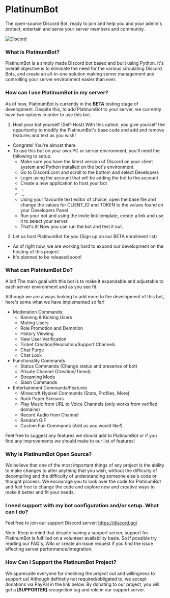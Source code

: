 # PlatinumBot
The open-source Discord Bot, ready to join and help you and your admin's protect, entertain and serve your server members and community.

[![Discord](https://img.shields.io/discord/241667244927483904.svg?label=discord&logo=discord)](https://discord.gg/)

### What is PlatinumBot?
PlatinumBot is a simply made Discord bot based and built using Python. It's overall objective is to eliminate the need for the various circulating Discord Bots, and create an all-in-one solution making server management and controlling your server environment easier than ever.

### How can I use PlatinumBot in my server?
As of now, PlatinumBot is currently in the **BETA** testing stage of development. Despite this, to add PlatinumBot to your server, we currently have two options in order to use this bot.

1. Host your bot yourself (Self-Host)
With this option, you give yourself the oppurtunity to modify the PlatinumBot's base code and add and remove features and text as you wish!

- Congrats! You're almost there.
- To use this bot on your own PC or server environment, you'll need the following to setup.
  - Make sure you have the latest version of Discord on your client system and Python installed on the bot's environment.
  - Go to Discord.com and scroll to the bottom and select Developers
  - Login using the account that will be adding the bot to the account
  - Create a new application to host your bot
  - ...
  - ...
  - Using your favourite text editor of choice, open the base file and change the values for CLIENT_ID and TOKEN to the values found on your Developers Panel
  - Run your bot and using the invite link template, create a link and use it to select your server.
  - That's it! Now you can run the bot and test it out.

2. Let us host PlatinumBot for you (Sign up on our BETA enrollment list)
- As of right now, we are working hard to expand our development on the hosting of this project.
- It's planned to be released soon!

### What can PlatniumBot Do?
A lot! The main goal with this bot is to make it expandable and adjustable to each server environment and as you see fit.

Although we are always looking to add more to the development of this bot, here's some what we have implemented so far!
- Moderation Commands:
  - Banning & Kicking Users
  - Muting Users
  - Role Promotion and Demotion
  - History Viewing
  - New User Verification
  - Ticket Creation/Resolution/Support Channels
  - Chat Purge
  - Chat Lock
- Functionality Commands
  - Status Commands (Change status and presense of bot)
  - Private Channel (Creation/Timed)
  - Streaming Mode
  - Slash Commands
- Entertainment Commands/Features
  - Minecraft Hypixel Commands (Stats, Profiles, More)
  - Rock Paper Scissors
  - Play Music from URL to Voice Channels (only works from verified domains)
  - Record Audio from Channel
  - Random GIF
  - Custom Fun Commands (Add as you would like!)

Feel free to suggest any features we should add to PlatinumBot or if you find any improvements we should make to our list of features!

### Why is PlatinumBot Open Source?
We believe that one of the most important things of any project is the ability to make changes to alter anything that you wish, without the difficulty of decompiling and the difficulty of understanding someone else's code or thought process. We encourage you to look over the code for PlatinumBot and feel free to change the code and explore new and creative ways to make it better and fit your needs. 

### I need support with my bot configuration and/or setup. What can I do?
Feel free to join our support Discord server: https://discord.gg/

Note: Keep in mind that despite having a support server, support for PlatinumBot is fulfilled on a volunteer availability basis. So if possible try reading our FAQ's, Wiki or create an issue request if you find the issue effecting server performance/integration.

### How Can I Support the PlatinumBot Project?
We apprecaite everyone for checking the project out and willingness to support us! Although definetly not required/obligated to, we accept donations via PayPal in the link below. By donating to our project, you will get a **[SUPPORTER]** recognition tag and role in our support server.
